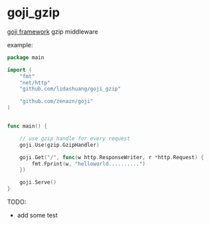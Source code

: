 goji_gzip
=========

[goji framework](https://goji.io) gzip middleware


example:

```go
package main

import (
	"fmt"
	"net/http"
	"github.com/lidashuang/goji_gzip"

	"github.com/zenazn/goji"
)


func main() {

	// use gzip handle for every request
	goji.Use(gzip.GzipHandler)

	goji.Get("/", func(w http.ResponseWriter, r *http.Request) {
		fmt.Fprint(w, "helloworld..........")
	})

	goji.Serve()
}
```

TODO: 

* add some test
